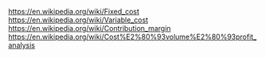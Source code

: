 
<!--
-->

https://en.wikipedia.org/wiki/Fixed_cost
https://en.wikipedia.org/wiki/Variable_cost
https://en.wikipedia.org/wiki/Contribution_margin
https://en.wikipedia.org/wiki/Cost%E2%80%93volume%E2%80%93profit_analysis

<!-- vim: set autoindent expandtab sw=4 syntax=markdown: -->
